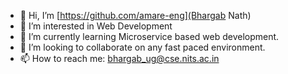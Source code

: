 - 👋 Hi, I’m [https://github.com/amare-eng](Bhargab Nath)
- 👀 I’m interested in Web Development
- 🌱 I’m currently learning Microservice based web development.
- 💞️ I’m looking to collaborate on any fast paced environment.
- 📫 How to reach me: bhargab_ug@cse.nits.ac.in

<!---
amare-eng/amare-eng is a ✨ special ✨ repository because its `README.md` (this file) appears on your GitHub profile.
You can click the Preview link to take a look at your changes.
--->
